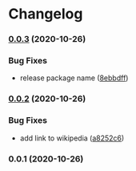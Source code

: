 # Changelog

### [0.0.3](https://www.github.com/cheminfo/fcs-parser/compare/v0.0.2...v0.0.3) (2020-10-26)


### Bug Fixes

* release package name ([8ebbdff](https://www.github.com/cheminfo/fcs-parser/commit/8ebbdff061f2f8a26186cf0260f20dfa1fa0f8b7))

### [0.0.2](https://www.github.com/cheminfo/fcs-parser/compare/v0.0.1...v0.0.2) (2020-10-26)


### Bug Fixes

* add link to wikipedia ([a8252c6](https://www.github.com/cheminfo/fcs-parser/commit/a8252c648a0f5fa5a767365e5b9f008d34816c41))

### 0.0.1 (2020-10-26)
